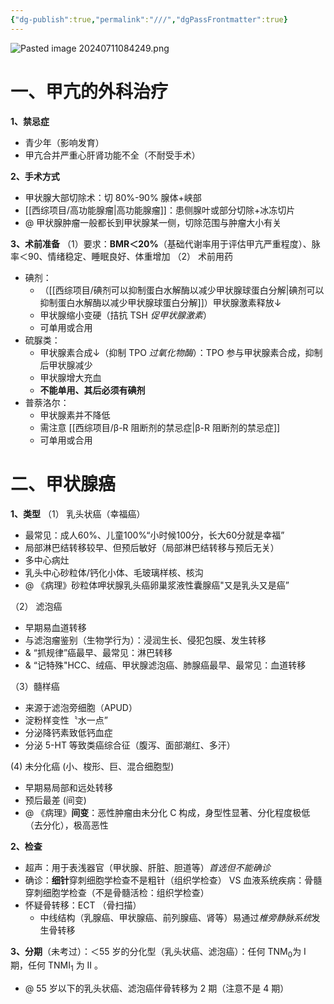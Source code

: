 ```yaml
---
{"dg-publish":true,"permalink":"///","dgPassFrontmatter":true}
---
```



![Pasted image 20240711084249.png](/img/user/%E9%99%84%E4%BB%B6/Pasted%20image%2020240711084249.png)

# 一、甲亢的外科治疗

**1、禁忌症**
- 青少年（影响发育）
- 甲亢合并严重心肝肾功能不全（不耐受手术）

**2、手术方式**
- 甲状腺大部切除术：切 80%-90% 腺体+峡部
- [[西综项目/高功能腺瘤\|高功能腺瘤]]：患侧腺叶或部分切除+冰冻切片
- @ 甲状腺肿瘤一般都长到甲状腺某一侧，切除范围与肿瘤大小有关

**3、术前准备**
（1）要求：**BMR＜20%**（基础代谢率用于评估甲亢严重程度）、脉率＜90、情绪稳定、睡眠良好、体重增加
（2） 术前用药
- 碘剂：
	- （[[西综项目/碘剂可以抑制蛋白水解酶以减少甲状腺球蛋白分解\|碘剂可以抑制蛋白水解酶以减少甲状腺球蛋白分解]]）甲状腺激素释放↓
	- 甲状腺缩小变硬（拮抗 TSH *促甲状腺激素*）
	- 可单用或合用
- 硫脲类：
	- 甲状腺素合成↓（抑制 TPO *过氧化物酶*）：TPO 参与甲状腺素合成，抑制后甲状腺减少
	- 甲状腺增大充血
	- **不能单用、其后必须有碘剂**
- 普萘洛尔：
	- 甲状腺素并不降低
	- 需注意 [[西综项目/β-R 阻断剂的禁忌症\|β-R 阻断剂的禁忌症]]
	- 可单用或合用

# 二、甲状腺癌

**1、类型**
（1） 乳头状癌（幸福癌）
- 最常见：成人60%、儿童100%“小时候100分，长大60分就是幸福”
- 局部淋巴结转移较早、但预后敏好（局部淋巴结转移与预后无关）
- 多中心病灶
- 乳头中心砂粒体/钙化小体、毛玻璃样核、核沟
- @ 《病理》砂粒体呷状腺乳头癌卵巢浆液性囊腺癌"又是乳头又是癌”

（2） 滤泡癌
- 早期易血道转移
- 与滤泡瘤鉴别（生物学行为）：浸润生长、侵犯包膜、发生转移
- & “抓规律”癌最早、最常见：淋巴转移
- & “记特殊"HCC、绒癌、甲状腺滤泡癌、肺腺癌最早、最常见：血道转移

（3）髓样癌
- 来源于滤泡旁细胞（APUD）
- 淀粉样变性〝水一点”
- 分泌降钙素致低钙血症
- 分泌 5-HT 等致类癌综合征（腹泻、面部潮红、多汗）

(4) 未分化癌 (小、梭形、巨、混合细胞型) 
- 早期易局部和远处转移 
- 预后最差 (间变)
- @ 《病理》**间变**：恶性肿瘤由未分化 C 构成，身型性显著、分化程度极低（去分化），极高恶性


**2、检查**
- 超声：用于表浅器官（甲状腺、肝脏、胆道等）*首选但不能确诊*
- 确诊：**细针**穿刺细胞学检查不是粗针（组织学检查） VS 血液系统疾病：骨髓穿刺细胞学检查（不是骨髓活检：组织学检查）
- 怀疑骨转移：ECT （骨扫描）
	- 中线结构（乳腺癌、甲状腺癌、前列腺癌、肾等）易通过*椎旁静脉系统*发生骨转移

**3、分期**（未考过）：＜55 岁的分化型（乳头状癌、滤泡癌）：任何 TNM<sub>0</sub>为 I 期，任何 TNMI<sub>1</sub> 为 II 。
- @ 55 岁以下的乳头状癌、滤泡癌伴骨转移为 2 期（注意不是 4 期）



















